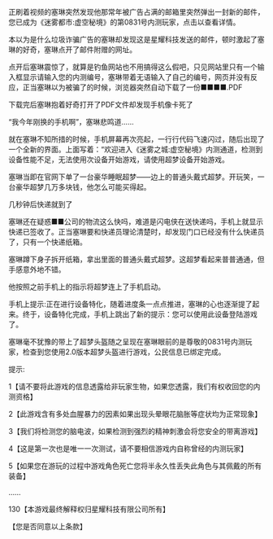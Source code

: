 正刷着视频的塞琳突然发现他那常年被广告占满的邮箱里突然弹出一封新的邮件，您已成为《迷雾都市:虚空秘境》的第0831号内测玩家，点击以查看详情。

本以为是什么垃圾诈骗广告的塞琳却发现这是星耀科技发送的邮件，顿时激起了塞琳的好奇，塞琳点开了邮件附赠的网址。

点开后塞琳震惊了，就算是钓鱼网站也不用搞得这么假吧，只见网站里只有一个输入框显示请输入您的内测编号，塞琳带着无语输入了自己的编号，网页并没有反应，正当塞琳以为被骗了的时候，浏览器突然自动下载了一份■■■■.PDF

下载完后塞琳抱着好奇打开了PDF文件却发现手机像卡死了

“我今年刚换的手机啊”，塞琳悲鸣道……

就在塞琳不知所措的时候，手机屏幕再次亮起，一行行代码飞速闪过，随后出现了一个全新的界面。上面写着：“欢迎进入《迷雾之城:虚空秘境》内测通道，检测到设备性能不足，无法使用次设备开始游戏，请使用超梦设备开始游戏。

塞琳当即在官网下单了一台豪华睡眠超梦——边上的普通头戴式超梦。开玩笑，一台豪华超梦几万多块钱，他怎么可能买得起。

几秒钟后快递就到了

塞琳还在疑惑■■公司的物流这么快吗，难道是闪电侠在送快递吗，手机上就显示快递已签收了。正当塞琳要和快递员理论清楚时，却发现门口已经没有什么快递员了，只有一个快递纸箱。

塞琳蹲下身子拆开纸箱，拿出里面的普通头戴式超梦。这超梦看起来普普通通，但手感意外地不错。

他按照之前手机上的指示将超梦连上了手机启动。

手机上提示:正在进行设备特化，随着进度条一点点推进，塞琳的心也逐渐提了起来。终于，设备特化完成，手机上跳出了新的提示：您可以使用此设备登陆游戏了。

塞琳毫不犹豫的带上了超梦头盔随之呈现在塞琳眼前的是尊敬的0831号内测玩家，检查到您使用2.0版本超梦头盔进行游戏，公民信息已绑定完成。

提示:

1【请不要将此游戏的信息透露给非玩家生物，如果您透露，我们有权收回您的内测资格】

2【此游戏含有多处血腥暴力的因素如果出现头晕眼花脑胀等症状均为正常现象】

3【我们将检测您的脑电波，如果检测到强烈的精神刺激会将您安全的带离游戏】

4【这是第一次也是唯一一次测试，请不要相信游戏内自称曾经的内测玩家】

5【如果您在游玩的过程中游戏角色死亡您将半永久性丢失此角色与其佩戴的所有装备】

……

130【本游戏最终解释权归星耀科技有限公司所有】

【您是否同意以上条款】
